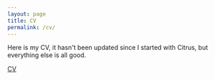 ```yaml
---
layout: page
title: CV
permalink: /cv/
---
```


Here is my CV, it hasn't been updated since I started with Citrus, but everything else is all good.

[CV](/assets/cv/cv.pdf)